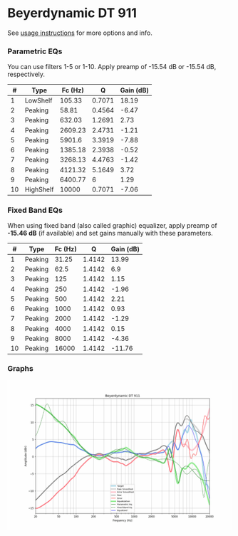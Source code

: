 # Beyerdynamic DT 911
See [usage instructions](https://github.com/jaakkopasanen/AutoEq#usage) for more options and info.

### Parametric EQs
You can use filters 1-5 or 1-10. Apply preamp of -15.54 dB or -15.54 dB, respectively.

|   # | Type      |   Fc (Hz) |      Q |   Gain (dB) |
|-----|-----------|-----------|--------|-------------|
|   1 | LowShelf  |    105.33 | 0.7071 |       18.19 |
|   2 | Peaking   |     58.81 | 0.4564 |       -6.47 |
|   3 | Peaking   |    632.03 | 1.2691 |        2.73 |
|   4 | Peaking   |   2609.23 | 2.4731 |       -1.21 |
|   5 | Peaking   |   5901.6  | 3.3919 |       -7.88 |
|   6 | Peaking   |   1385.18 | 2.3938 |       -0.52 |
|   7 | Peaking   |   3268.13 | 4.4763 |       -1.42 |
|   8 | Peaking   |   4121.32 | 5.1649 |        3.72 |
|   9 | Peaking   |   6400.77 | 6      |        1.29 |
|  10 | HighShelf |  10000    | 0.7071 |       -7.06 |

### Fixed Band EQs
When using fixed band (also called graphic) equalizer, apply preamp of **-15.46 dB** (if available) and set gains manually with these parameters.

|   # | Type    |   Fc (Hz) |      Q |   Gain (dB) |
|-----|---------|-----------|--------|-------------|
|   1 | Peaking |     31.25 | 1.4142 |       13.99 |
|   2 | Peaking |     62.5  | 1.4142 |        6.9  |
|   3 | Peaking |    125    | 1.4142 |        1.15 |
|   4 | Peaking |    250    | 1.4142 |       -1.96 |
|   5 | Peaking |    500    | 1.4142 |        2.21 |
|   6 | Peaking |   1000    | 1.4142 |        0.93 |
|   7 | Peaking |   2000    | 1.4142 |       -1.29 |
|   8 | Peaking |   4000    | 1.4142 |        0.15 |
|   9 | Peaking |   8000    | 1.4142 |       -4.36 |
|  10 | Peaking |  16000    | 1.4142 |      -11.76 |

### Graphs
![](./Beyerdynamic%20DT%20911.png)
